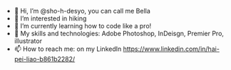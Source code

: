 - 👋 Hi, I’m @sho-h-desyo, you can call me Bella
- 👀 I’m interested in hiking
- 🌱 I’m currently learning how to code like a pro!
- 💞️ My skills and technologies: Adobe Photoshop, InDeisgn, Premier Pro, illustrator
- 📫 How to reach me: on my LinkedIn https://www.linkedin.com/in/hai-pei-liao-b861b2282/ 

<!---
sho-h-desyo/sho-h-desyo is a ✨ special ✨ repository because its `README.md` (this file) appears on your GitHub profile.
You can click the Preview link to take a look at your changes.
--->

